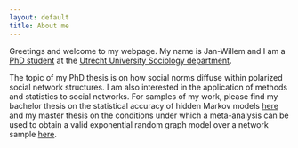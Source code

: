 ```yaml
---
layout: default
title: About me
---
```

Greetings and welcome to my webpage. My name is Jan-Willem and I am a <a href="https://www.uu.nl/staff/JGSimons"> PhD student</a> at the <a href="https://www.uu.nl/en/organisation/sociology"> Utrecht University Sociology department</a>.    

The topic of my PhD thesis is on how social norms diffuse within polarized social network structures. I am also interested in the application of methods and statistics to social networks. For samples of my work, please find my bachelor thesis on the statistical accuracy of hidden Markov models <a href="https://github.com/jwgsim/Bachelor-Thesis-Research-Archive"> here</a> and my master thesis on the conditions under which a meta-analysis can be used to obtain a valid exponential random graph model over a network sample <a href="https://github.com/jwgsim/Master-Thesis-Research-Archive"> here</a>. 


